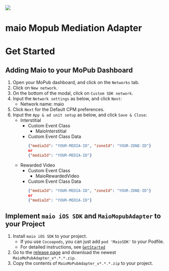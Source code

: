 ![](https://github.com/imobile-maio/maio-iOS-SDK/blob/wiki/doc/images/logo.png)

# maio Mopub Mediation Adapter

# Get Started

## Adding Maio to your MoPub Dashboard

1. Open your MoPub dashboard, and click on the `Networks` tab.
1. Click on `New network`.
1. On the bottom of the modal, click on `Custom SDK network`.
1. Input the `Network settings` as below, and click `Next`:
    - Network name: maio
1. Click `Next` for the Default CPM preferences.
1. Input the `App & ad unit setup` as below, and click `Save & Close`:
    - Interstitial
        - Custom Event Class
            - MaioInterstitial
        - Custom Event Class Data
            ```json
            {"mediaId": "YOUR-MEDIA-ID", "zoneId": "YOUR-ZONE-ID"}
            or
            {"mediaId": "YOUR-MEDIA-ID"}
            ```
    - Rewarded Video
        - Custom Event Class
            - MaioRewardedVideo
        - Custom Event Class Data
            ```json
            {"mediaId": "YOUR-MEDIA-ID", "zoneId": "YOUR-ZONE-ID"}
            or
            {"mediaId": "YOUR-MEDIA-ID"}
            ```

## Implement `maio iOS SDK` and `MaioMopubAdapter` to your Project

1. Install `maio iOS SDK` to your project.
    - If you use `Cocoapods`, you can just add `pod 'MaioSDK'` to your Podfile.
    - For detailed instructions, see [`GetStarted`](https://github.com/imobile-maio/maio-iOS-SDK/wiki/Get-Started-(EN))
1. Go to the [release page](https://github.com/imobile-maio/maio-Adobe-AIR-Extension/releases) and download the newest `MaioMoPubAdapter_v*.*.*.zip`.
1. Copy the contents of `MaioMoPubAdapter_v*.*.*.zip` to your project.
